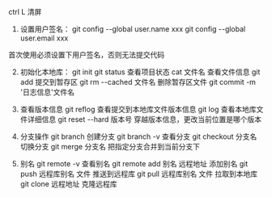 ctrl L 清屏
1. 设置用户签名：
 git config --global user.name xxx
  git config --global user.email xxx

  首次使用必须设置下用户签名，否则无法提交代码

2. 初始化本地库：
git init
git status  查看项目状态
cat 文件名 查看文件信息
git add 提交到暂存区
git rm --cached 文件名  删除暂存区文件
git commit -m '日志信息'文件名

3. 查看版本信息
git reflog 查看提交到本地库文件版本信息
git log 查看本地库文件详细信息
git reset --hard 版本号     穿越版本信息，更改当前位置是哪个版本

4. 分支操作
git branch 创建分支
git branch -v 查看分支
git checkout 分支名    切换分支
git merge 分支名    把指定分支合并到当前分支下

5. 别名
git remote -v     查看别名
git remote add 别名 远程地址      添加别名
git push 远程库别名 文件       推送到远程库
git pull 远程库别名 文件       拉取到本地库
git clone 远程地址         克隆远程库